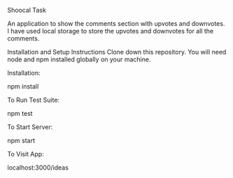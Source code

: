 Shoocal Task

An application to show the comments section with upvotes and downvotes. I have used local storage to store the upvotes and downvotes for all the comments.

Installation and Setup Instructions
Clone down this repository. You will need node and npm installed globally on your machine.

Installation:

npm install

To Run Test Suite:

npm test

To Start Server:

npm start

To Visit App:

localhost:3000/ideas
